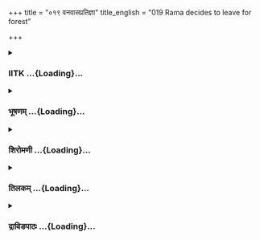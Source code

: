 +++
title = "०१९ वनवासप्रतिज्ञा"
title_english = "019 Rama decides to leave for forest"

+++
<div caption="श्रीराम-हरिसीताराममूर्ति-घनपाठिभ्यां वचनम्" class="audioEmbed" src="https://archive.org/download/Ramayana-recitation-Sriram-harisItArAmamUrti-Ghanapaati-v2/Kanda_2/Kanda_2_AYK-019-Vanavaasa_Prathigna.mp3"></div>

<div class="js_include collapsed" newlevelforh1="3" title="IITK" unfilled url="/purANam/rAmAyaNam/audIchya-pAThaH/iitk/2_ayodhyAkANDam/03-nirgamaH/019_vanavAsapratijnA.md">
<details><summary><h3>IITK ...{Loading}...</h3></summary>

Rama hears from Kaikeyi about the boons promised by Dasarathaconsents to
leave for the forest goes to meet Kausalya.



#### श्लोकः
##### मूलम्
तदप्रियममित्रघ्नो वचनं मरणोपमम्।  
श्रुत्वा न विव्यथे रामः कैकेयीं चेदमब्रवीत्॥2.19.1॥

##### शब्दार्थः
अमित्रघ्नः destroyer of enemies, रामः Rama, अप्रियम् unpleasant, मरणोपमम् like death, तत्  
वचनम् those words, श्रुत्वा having heard, न विव्यथे was not pained, कैकेयीम् to Kaikeyi, इदम् these words, अब्रवीत् said.

##### आङ्ग्लानुवादः
The destroyer of enemies (Rama) did not feel distressed to hear these words painful like death. To Kaikeyi he saidः



#### श्लोकः
##### मूलम्
एवमस्तु गमिष्यामि वनं वस्तुमहं त्वितः।  
जटाजिनधरो राज्ञः प्रतिज्ञामनुपालयन्॥2.19.2॥

##### शब्दार्थः
एवम् अस्तु be it so अहम् I, राज्ञः king's, प्रतिज्ञाम् promise, अनुपालयन् while obeying, जटाजिनधरः wearing matted locks and deer skin , इतः from here, वनम् to the forest, वस्तुम् to live, गमिष्यामि shall go.

##### आङ्ग्लानुवादः
Be it so I shall go from here to the forest and live there with matted hair and deerskin to keep the promise of the king.



#### श्लोकः
##### मूलम्
इदं तु ज्ञातुमिच्छामि किमर्थं मां महीपतिः।  
नाभिनन्दति दुर्धर्षो यथापूर्वमरिन्दमः॥2.19.3॥

##### शब्दार्थः
दुर्धर्षः unassailable, अरिन्दमः subduer of enemies, महीपतिः lord of the earth (king Dasaratha), यथापूर्वम् as usual, माम् me, किमर्थम् why, नाभिनन्दति does not greet, इदं तु this nevertheless, ज्ञातुम् to know, इच्छामि (I) wish.

##### आङ्ग्लानुवादः
Nevertheless I would like to know why king Dasaratha, an unassailable subduer of enemies does not greet me as usual.



#### श्लोकः
##### मूलम्
मन्युर्न च त्वया कार्यो देवि ब्रूमि तवाग्रतः।  
यास्यामि भव सुप्रीता वनं चीरजटाधरः॥2.19.4॥

##### शब्दार्थः
देवि O Devi त्वया by you, मन्युः indignation, न कार्यः should not be expressed, तव your, अग्रतः in front of, ब्रूमि am telling, चीरजटाधरः wearing tattered clothes (bark robes) and with matted locks, वनम् to the forest, यास्यामि shall go, सुप्रीता भव rejoice.

##### आङ्ग्लानुवादः
O Devi you should not grieve. I declare in your presence that I shall go to the forest wearing tattered clothes (bark) and matted locks. Rejoice (to hear this).



#### श्लोकः
##### मूलम्
हितेन गुरुणा पित्रा कृतज्ञेन नृपेण च।  
नियुज्यमानो विस्रब्धः किं न कुर्यामहं प्रियम्॥2.19.5॥

##### शब्दार्थः
हितेन seeking wellbeing, गुरुणा by guru, कृतज्ञेन grateful person, नृपेण च also the king, पित्रा by father, नियुज्यमानः having been ordered, अहम् I, विस्रब्ध without hesitation, प्रियम् what pleases (him), न कुर्यां किम् shall I not do?

##### आङ्ग्लानुवादः
Ordered by my father who is my wellwisher, my guru, one with a sense of gratidude and, above all a king, shall I not, without hesitation do what pleases him?



#### श्लोकः
##### मूलम्
अलीकं मानसं त्वेकं हृदयं दहतीव मे।  
स्वयं यन्नाह मां राजा भरतस्याभिषेचनम्॥2.19.6॥

##### शब्दार्थः
भरतस्य Bharata's, अभिषेचनम् consecration, राजा king, स्वयम् himself, माम् to me, यत् नाह which he did not tell, एकम् that one, मानसम् in my mind, अलीकम् one which hurts, मे my , हृदयम् heart, दहतीव as if burning.

##### आङ्ग्लानुवादः
One thing which hurts me is that the king himself did not tell me about Bharata's  
consecration. That alone is burning my heart.



#### श्लोकः
##### मूलम्
अहं हि सीतां राज्यं च प्राणानिष्टान्धनानि च।  
हृष्टो भ्रात्रे स्वयं दद्यां भरतायाप्रचोदितः॥2.19.7॥

##### शब्दार्थः
अहम् I, अप्रचोदितः unurged, हृष्टः pleased, भ्रात्रे to my  brother, भरताय for Bharata, सीताम् Sita, राज्यम् kingdom, प्राणान् life, इष्टान् most coveted, धनानि च wealth also, स्वयम् myself, दद्याम् shall give.

##### आङ्ग्लानुवादः
Unurged, I would have gladly given to Bharata the kingdom, wealth, my most  
coveted life, and even Sita.



#### श्लोकः
##### मूलम्
किं पुनर्मनुजेन्द्रेण स्वयं पित्रा प्रचोदितः।  
तव च प्रियकामार्थं प्रतिज्ञामनुपालयन्॥2.19.8॥

##### शब्दार्थः
पित्रा by father, मनुजेन्द्रेण by the king, स्वयम् on his own, प्रचोदितः having been ordered, तव your, प्रियकामार्थम् for the sake of (your) pleasure, प्रतिज्ञाम् promise, अनुपालयन् to keep up, किं पुनः needless to say.

##### आङ्ग्लानुवादः
In order to keep the promise I shall do everything to fulfil your desire. Needless to say that my father has ordered this.



#### श्लोकः
##### मूलम्
तदाश्वासय हीमं त्वं किन्विदं यन्महीपतिः।  
वसुधासक्तनयनो मन्दमश्रूणि मुञ्चति॥2.19.9॥

##### शब्दार्थः
तत् further, त्वम् you, इमम् him, आश्वासय console, महीपतिः king, वसुधासक्तनयनः with eyes fixed upon the ground, मन्दम् slowly, अश्रूणि tears, मुञ्चति इति यत् is shedding, इदं this, किं नु why indeed?

##### आङ्ग्लानुवादः
Please console him. Why is it that the king with his eyes fixed upon the ground is shedding tears drop by drop?



#### श्लोकः
##### मूलम्
गच्छन्तु चैवानयितुं दूताश्श्रीघ्रजवैर्हयैः।  
भरतं मातुलकुलादद्यैव नृपशासनात्॥2.19.10॥

##### शब्दार्थः
नृपशासनात् by the king's order, मातुलकुलात् from his maternal uncle's house, भरतम् Bharata, आनयितुम् to bring back, दूताः messengers, शीघ्रजवैः speedy, हयैः horses, अद्यैव (today itself) right now, गच्छन्तु let go.

##### आङ्ग्लानुवादः
With the king's orders let messengers go right away on swift horses to fetch Bharata from his maternal uncle's house.



#### श्लोकः
##### मूलम्
दण्डकारण्यमेषोऽहमितो गच्छामि सत्वरः।  
अविचार्य पितुर्वाक्यं समा वस्तुं चतुर्दश॥2.19.11॥

##### शब्दार्थः
एषः अहम् as for me, पितुः father's, वाक्यम् word, अविचार्य without deliberating, सत्वरः at once, चतुर्दश fourteen, समाः years, वस्तुम् to live, इतः from here, दण्डकारण्यम् to Dandaka  forest, गच्छामि will go.

##### आङ्ग्लानुवादः
As for me, without deliberating on the propriety of my father's orders, I shall go from here at once to Dandaka forest to live (there) for fourteen years.



#### श्लोकः
##### मूलम्
सा हृष्टा तस्य तद्वाक्यं श्रुत्वा रामस्य कैकयी।  
प्रस्थानं श्रद्धधाना हि त्वरयामास राघवम्॥2.19.12॥

##### शब्दार्थः
सा कैकयी that Kaikeyi, तस्य रामस्य such Rama's, तत् वाक्यम् those words, श्रुत्वा having heard, हृष्टा happy, प्रस्थानम् departure, श्रद्धधाना believing,  राघवम् to Rama, त्वरयामास hastened (him).

##### आङ्ग्लानुवादः
Kaikeyi, happy to hear the words of the son of the Raghus as she was convinced that his departure (to the forest) was certain, hastened him (to set out).



#### श्लोकः
##### मूलम्
एवं भवतु यास्यन्ति दूता श्शीघ्रजवैर्हयैः।  
भरतं मातुलकुलादुपावर्तयितुं नराः॥2.19.13॥

##### शब्दार्थः
एवं भवतु let it happen, मातुलकुलात् from maternal uncle's house, भरतम् to Bharata, उपावर्तयितुम् to bring him back, दूताः messengers, नराः men, शीघ्रजवैः swiftfooted, हयैः by horses, यास्यन्ति will go.

##### आङ्ग्लानुवादः
Let it be so. Messengers shall go at once on swift horses to bring Bharata from his maternal uncle's house.



#### श्लोकः
##### मूलम्
तव त्वहं क्षमं मन्ये नोत्सुकस्य विलम्बनम्।  
राम तस्मादित श्शीघ्रं वनं त्वं गन्तुमर्हसि॥2.19.14॥

##### शब्दार्थः
तु but, उत्सुकस्य eager (to go to the forest), तव your, विलंबनम् delay, क्षमम् appropriate,  अहम् I, न मन्ये do not think, राम Rama, तस्मात् therefore, त्वम् you, इतः from here, शीघ्रम् immediately, वनम् to the forest, गन्तुम् to go, अर्हसि behoves you.

##### आङ्ग्लानुवादः
Since you are eager (to go to the forest), I do not think it is proper to delay. O Rama therefore it behoves you to proceed immediately from here to the forest.



#### श्लोकः
##### मूलम्
व्रीडान्वितस् स्वयं यच्च नृपस्त्वां नाभिभाषते।  
नैतत्किञ्चिन्नरश्रेष्ठ मन्युरेषोऽपनीयताम्॥2.19.15॥

##### शब्दार्थः
नरश्रेष्ठ best among men, Rama, व्रीडान्वितः being ashamed, नृपः king, स्वयम् himself, त्वाम्  you, यत् since, नाभिभाषते does not speak, एतत् this one, न किञ्चित् is nothing, एषः this, मन्युः distress, अपनीयताम् you may dispel.

##### आङ्ग्लानुवादः
Out of shame the king is unable to speak to you. There is nothing other than this. O Rama, the best of men, dispel this distress (of mind).



#### श्लोकः
##### मूलम्
यावत्त्वं न वनं यातः पुरादस्मादभित्वरन्।  
पिता तावन्न ते राम स्नास्यते भोक्ष्यतेऽपि वा॥2.19.16॥

##### शब्दार्थः
राम Rama, त्वम् you, अभित्वरन् hastening up, अस्मात् this, पुरात् from this city, यावत् as long as, वनम् to the forest, न यातः do not go, तावत् till then, ते your, पिता father, स्नास्यते will neither bathe, न भोक्ष्यतेपि वा nor will eat.

##### आङ्ग्लानुवादः
O Rama, as long as you do not hasten to leave this city for the forest, your father will neither bathe nor eat.



#### श्लोकः
##### मूलम्
धिक्कष्टमिति निःश्वस्य राजा शोकपरिप्लुतः।  
मूर्छितो न्यपतत्तस्मिन्पर्यङ्के हेमभूषिते॥2.19.17॥

##### शब्दार्थः
राजा king, धिक् fie, कष्टम् what a calamity, इति thus, निःश्वस्य sighing, शोकपरिप्लुतः overwhelmed with sorrow, मूर्छितः having fainted, हेमभूषिते adorned with gold, तस्मिन् पर्यङ्के on that couch, न्यपतत् fell down.

##### आङ्ग्लानुवादः
'Fie, what a calamity' sighing thus, the king, overwhelmed with sorrow, fainted and fell back on the golden couch.



#### श्लोकः
##### मूलम्
रामोऽप्युत्थाप्य राजानं कैकेय्याभिप्रचोदितः।  
कशयेवाहतो वाजी वनं गन्तुं कृतत्वरः॥2.19.18॥

##### शब्दार्थः
कैकेय्या by Kaikeyi, अभिप्रचोदितः urged, रामोऽपि Rama also, राजानम् the king, उत्थाप्य having lifted, कशया by a whip आहतः flogged, वाजीव like a horse, वनम् to the forest, गन्तुम् to depart, कृतत्वरः hastened

##### आङ्ग्लानुवादः
Rama lifted up the king and, urged by Kaikeyi, hastened to depart for the forest like a horse flogged by a whip.



#### श्लोकः
##### मूलम्
तदप्रियमनार्याया वचनं दारुणोदयम्।  
श्रुत्वा गतव्यथो रामः कैकेयीं वाक्यमब्रवीत्॥2.19.19॥

##### शब्दार्थः
रामः Rama, अनार्यायाः of that ignoble (lady), दारुणोदयम् of dreadful consequence, अप्रियम्  
unpleasant, तत् वचनम् those words, श्रुत्वा having heard, गतव्यथः bereft of pain, कैकेयीम् to Kaikeyi, वाक्यम् words, अब्रवीत् said.

##### आङ्ग्लानुवादः
Rama listened to the dreadful, cruel words of the ignoble woman but, without feeling any sorrow, said to Kaikeyi, these wordsः



#### श्लोकः
##### मूलम्
नाहमर्थपरो देवि लोकमावस्तुमुत्सहे।  
विद्धिमामृषिभिस्तुल्यं केवलं धर्ममास्थितम्॥2.19.20॥

##### शब्दार्थः
देवि O Devi, अहम् I, अर्थपरः interested in wealth, न not, लोकम् this world, आवस्तुम् to live,  
उत्सहे am striving, केवलम् only, धर्मम् righteousness, आस्थितम् devoted to, माम् me, ऋषिभिः with ascetics, तुल्यम् similar, विद्धि know.

##### आङ्ग्लानुवादः
O Devi, I have no desire to live in this world for the sake of wealth. Know me as one with the sages who are devoted only to righteousness.



#### श्लोकः
##### मूलम्
यदत्र भवतः किञ्चिच्छक्यं कर्तुं प्रियं मया।  
प्राणानपि परित्यज्य सर्वथा कृतमेव तत्॥2.19.21॥

##### शब्दार्थः
मया by me, अत्र भवतः to the venerable (father), किञ्चित् even a little, यत् प्रियम् which pleases him, कर्तुम् to do, शक्यम् is possible, तत् that one, प्राणान् life, परित्यज्यापि even by giving up, सर्वथा in every way, कृतमेव it is done.

##### आङ्ग्लानुवादः
If I am able to do anything which pleases my venerable father, it shall be done in every possible manner, may be even at the cost of my life.



#### श्लोकः
##### मूलम्
न ह्यतो धर्मचरणं किञ्चिदस्ति महत्तरम्।  
यथा पितरिशुश्रूषा तस्य वा वचनक्रिया॥2.19.22॥

##### शब्दार्थः
पितरि in respect of one's father, शुश्रूषा service, तस्य his, वचनक्रिया वा or carrying out orders, यथा as, अतः than that, महत्तरं greater, धर्मचरणम् observing righteousness, किञ्चित् anything, नास्ति हि is not there.

##### आङ्ग्लानुवादः
There is no greater observance of righteousness than doing service to one's father or carrying out his orders.



#### श्लोकः
##### मूलम्
अनुक्तोऽप्यत्रभवता भवत्या वचनादहम्।  
वने वत्स्यामि विजने वर्षाणीह चतुर्दश॥2.19.23॥

##### शब्दार्थः
अहम् I, अत्र भवता by this venerable (father), अनुक्तोपि even without being told, भवत्याः your, वचनात् by your word, इह now, चतुर्दश वर्षाणि fourteen years, विजने solitary, वने in the forest, वत्स्यामि will live.

##### आङ्ग्लानुवादः
Though this has not been said by my respectable father himself, I shall live in the forlorn forest for fourteen years in accordance with your word.



#### श्लोकः
##### मूलम्
न नूनं मयि कैकयि किञ्चिदाशंससे गुणम्।  
यद्राजानमवोचस्त्वं ममेश्वरतरा सती॥2.19.24॥

##### शब्दार्थः
कैकेयि O Kaikeyi, त्वम् you, मम in my affair, ईश्वरतरा सती even though capable of exercising greater authority, राजानम् to the king, यत् अवोचः for which you pleaded, मयि in me, किञ्चित् even a little, गुणम् virtue, न आशंससे do not expect, नूनम् this is certain.

##### आङ्ग्लानुवादः
Since in my case you have exercised more authority (than my father) and pleaded with the king, it follows, you, for sure, do not see any virtue in me, O Kaikeyi (Or else, you should not have asked for Bharata's kingship).



#### श्लोकः
##### मूलम्
यावन्मातरमाप्नच्छे सीतां चानुनयाम्यहम्।  
ततोऽद्यैव गमिष्यामि दण्डकानां महद्वनम्॥2.19.25॥

##### शब्दार्थः
मातरम् my mother, यावत् आप्नच्छे until I take leave, सीतां च Sita also, अहम् I, अनुनयामि  console, ततः after that, अद्यैव today itself, महत् great (wild), दण्डकानां वनम् Dandaka forest, गमिष्यामि I shall go.

##### आङ्ग्लानुवादः
After taking leave of my mother and consoling Sita, today itself I shall go to that wild  Dandaka forest.



#### श्लोकः
##### मूलम्
भरतः पालयेद्राज्यं शुश्रूषेच्च पितुर्यथा।  
तथा भवत्या कर्तव्यं स हि धर्मस् सनातनः॥2.19.26॥

##### शब्दार्थः
भरतः Bharata,  यथा so that, राज्यम् the kingdom, पालयेत् rules, पितुः for father, शुश्रूषेच्च serves, तथा thus, भवत्या by you, कर्तव्यम् it should be done, सः that, सनातनः eternal, धर्मः हि duty indeed.

##### आङ्ग्लानुवादः
It is your bounden duty to see that Bharata rules the kingdom and serves father.



#### श्लोकः
##### मूलम्
स रामस्य वचश्श्रृत्वा भृशं दुःखहतः पिता।  
शोकादशक्नुवन्वकतुं प्ररुरोद महास्वनम्॥2.19.27॥

##### शब्दार्थः
रामस्य Rama's, वचः words, श्रुत्वा having heard, पिता father, सः that (Dasaratha), भृशम् greatly, दुःखहतः hit with grief, शोकात् out of sorrow, वक्तुम् to speak, अशक्नुवन् was not able, महास्वनम् with a loud voice, प्ररुरोद cried.

##### आङ्ग्लानुवादः
Father (Dasaratha), too tormented with grief to speak cried out loudly on hearing the words of Rama.



#### श्लोकः
##### मूलम्
वन्दित्वा चरणौ रामो विसंज्ञस्य पितुस्तथा।  
कैकेय्याश्चाप्यनार्यायाः निष्पपात महाद्युतिः॥2.19.28॥

##### शब्दार्थः
महाद्युतिः effulgent, रामः Rama, विसंज्ञस्य who had fallen into a swoon, पितुः father's, चरणौ feet, तथा and, अनार्यायाः of the ignoble, कैकेय्याश्चापि those of Kaikeyi, वन्दित्वा bowing down with respect, निष्पपात set out.

##### आङ्ग्लानुवादः
Effulgent Rama  bowed at the feet of his father who had fallen into a swoon. He bowed at the feet of the ignoble Kaikeyi and set out.



#### श्लोकः
##### मूलम्
स रामः पितरं कृत्वा कैकेयीं च प्रदक्षिणम्।  
निष्क्रम्यान्तःपुरात्तस्मात्स्वं ददर्श सुहृज्जनम्॥2.19.29॥

##### शब्दार्थः
सः रामः that Rama, पितरम् father, कैकेयीं च also, Kaikeyi, प्रदक्षिणं कृत्वा having made circumambulation, तस्मात् from that, अन्तःपुरात् from that harem, निष्क्रम्य after stepping out, स्वम् own, सुहृज्जनम् friends, ददर्श saw.

##### आङ्ग्लानुवादः
Hardly had Rama withdrawn from the harem after circumambulating his father and Kaikeyi when he saw his friends .



#### श्लोकः
##### मूलम्
तं बाष्पपरिपूर्णाक्षः पृष्ठतोऽनुजगाम ह।  
लक्ष्मणः परमक्कृध्दःस् सुमित्रानन्दवर्धनः॥2.19.30॥

##### शब्दार्थः
सुमित्रानन्दवर्धनः enhancer of the delight of Sumitra, लक्ष्मणः Lakshmana, परमक्कृद्धः furious, बाष्पपरिपूर्णाक्षः with eyes full of tears, तम् him, पृष्ठतः behind, अनुजगाम ह followed.

##### आङ्ग्लानुवादः
Lakshmana, the enhancer of Sumitra's delight, with his eyes brimming with tears, followed him in a rage.



#### श्लोकः
##### मूलम्
अभिषेचनिकं भाण्डं कृत्वा रामः प्रदक्षिणम्।  
शनैर्जगाम सापेक्षो दृष्टिं तत्राविचालयन्॥2.19.31॥

##### शब्दार्थः
रामः Rama, अभिषेचनिकम् pertaining to consecration, भाण्डम् vessels, प्रदक्षिणम् कृत्वा having  circumambulated, सापेक्षः with attention, तत्र there, दृष्टिम् glance, अविचालयन् without moving, शनैः slowly, जगाम moved away.

##### आङ्ग्लानुवादः
Rama circumambulated the vessels meant for the consecration ceremony and steadily glancing at them with attention slowly moved away.



#### श्लोकः
##### मूलम्
न चास्य महतीं लक्ष्मीं राज्यनाशोऽपकर्षति।  
लोककान्तस्य कान्तत्वाच्छीतरश्मेरिव क्षपा॥2.19.32॥

##### शब्दार्थः
कान्तत्वात् because of his loveliness, लोककान्तस्य of the beloved of the people, अस्य his, महतीम् great, लक्ष्मीम् splendour, शीतरश्मेः of coolrayed (of Moon), क्षपा इव like night, राज्यनाशः loss of kingdom, न अपकर्षति did not diminish.

##### आङ्ग्लानुवादः
Rama was the beloved of the people. Loss of kingdom did not diminish his splendour just like night cannot diminish the splendour of the coolrayed Moon.



#### श्लोकः
##### मूलम्
न वनं गन्तुकामस्य त्यजतश्च वसुन्धराम्।  
सर्वलोकातिगस्येव लक्ष्यते चित्तविक्रिया॥2.19.33॥

##### शब्दार्थः
वनम् to the forest, गन्तुकामस्य having determined to go, वसुन्धराम् the earth, त्यजतश्च renouncing, सर्वलोकातिगस्येव who is beyond all worldly affairs, चित्तविक्रिया change of mind, नलक्ष्यते could not to be seen.

##### आङ्ग्लानुवादः
Rama was determined to renounce the kingdom and go to the forest. So none could see any change in his mind. (For) he was one beyond all worldly affairs.



#### श्लोकः
##### मूलम्
प्रतिषिध्य शुभं छत्रं व्यजने च स्वलङ्कृते।  
विसर्जयित्वा स्वजनं रथं पौरांस्तथा जनान्॥2.19.34॥  
धारयन् मनसा दुःखमिन्द्रियाणि निगृह्य च।  
प्रविवेशात्मवान्वेश्म मातुरप्रियशंसिवान्।2.19.35॥

##### शब्दार्थः
आत्मवान् selfpossessed, शुभम् auspicious, छत्रम् umbrella, स्वलङ्कृते welldecorated, व्यजने च also two fans, प्रतिषिध्य preventing, स्वजनम् (his) own kinsmen, रथम् chariot, तथा and, पौरान् citydwellers, जनान् people, विसर्जयित्वा sending forth, मनसा with mind, दुःखम् sorrow, धारयन् holding, इन्द्रियाणि senses, निगृह्य च having controlled, अप्रियशंसिवान् with a view to communicate the unpleasant news, मातुः mother's, वेश्म residence, प्रविवेश entered.

##### आङ्ग्लानुवादः
Selfpossessed Rama held back his sorrow within his mind, abandoned the  
auspicious umbrella, welldecorated fans and chariot, sent away kinsmen, citydwellers and others and entered his mother's residence to break the unpleasant news.



#### श्लोकः
##### मूलम्
सर्वोह्यभिजनश्श्रीमान् श्रीमतस्सत्यवादिनः।  
नालक्षयत रामस्य किञ्चिदाकारमानने॥2.19.36॥

##### शब्दार्थः
श्रीमान् glorious, सर्वः all, अभिजनः people around him, श्रीमतः of the dignified, सत्यवादिनः of the truthful, रामस्य Rama's, आनने in the countenance, किंचित् even a little, आकारम् change, नालक्षयत did not see.

##### आङ्ग्लानुवादः
All the glorious people around him did not observe any change in the countenance of that dignified and truthful Rama.



#### श्लोकः
##### मूलम्
उचितं च महाबाहुर्नजहौहर्षमात्मनः।  
शारदस् समुदीर्णांशुश्चन्द्रस्तेज इवात्मजम्॥2.19.37॥

##### शब्दार्थः
महाबाहुः mightyarmed, समुदीर्णांशुः with profuse radiance, शारदः autumnal, चन्द्रः the Moon, आत्मजम् his own, तेज इव like brightness, आत्मनः his own, उचितम् fitting, हर्षम् cheer, न जहौ did not leave.

##### आङ्ग्लानुवादः
The mightyarmed (Rama) did not leave his habitual cheerfulness like the autumnal Moon his own brightness.



#### श्लोकः
##### मूलम्
वाचा मधुरया रामस्सर्वं सम्मानयञ्जनम्।  
मातुस्समीपं धीरात्मा प्रविवेश महायशाः॥2.19.38॥

##### शब्दार्थः
धीरात्मा firmminded, महायशाः illustrious, रामः Rama, मधुरया वाचा in sweet words, जनम् people, सम्मानयन् honouring, मातुः mother's, समीपम् presence, प्रविवेश entered.

##### आङ्ग्लानुवादः
Firmminded and illustrious Rama treated all people with sweet words and approached his mother.



#### श्लोकः
##### मूलम्
तं गुणैस्समतां प्राप्तो भ्राता विपुलविक्रमः।  
सौमित्रिरनुवव्राज धारयन्दुःखमात्मजम्॥2.19.39॥

##### शब्दार्थः
गुणैः in virtues, समतां equality, प्राप्तः obtained, विपुलविक्रमः with great power, भ्राता brother, सौमित्रिः Lakshmana, आत्मजम् born in his mind, दुःखम् sorrow, धारयन् controlling, तम् him, अनुवव्राज followed.

##### आङ्ग्लानुवादः
Mighty Lakshmana as virtuous as his brother held the sorrow in his mind and followed him.



#### श्लोकः
##### मूलम्
प्रविश्य वेश्मातिभृशं मुदाऽन्वितं  
समीक्ष्य तां चार्थविपत्तिमागताम्।  
न चैव रामोऽत्रजगामविक्रियां  
सुहृज्जनस्यात्मविपत्तिशङ्कया॥2.19.40॥

##### शब्दार्थः
रामः Rama, अतिभृशम् very great, मुदा rejoicing, अन्वितम् filled with, प्रविश्य having entered, वेश्म palace, आगताम् arrived, ताम he, अर्थविपत्तिम् obstruction to the objective, समीक्ष्य having seen, अत्र there, सुहृज्जनस्य for his friends, आत्मविपत्तिशङ्कया with the fear that they will be distressed, विक्रियाम् change, न चैव जगाम did not obtain.

##### आङ्ग्लानुवादः
Rama entered  the palace which was full of great rejoicing. He did not disclose the obstruction that had come on the way of achieving his objective for fear of causing distress to his friends.  

#### समाप्तिः
 श्रीमद्रामायणे वाल्मीकीय आदिकाव्ये अयोध्याकाण्डे एकोनविंशस्सर्गः॥  
Thus ends the nineteenth sarga of Ayodhyakanda of the holy Ramayana, the first epic composed by sage Valmiki.

</details>
</div>
<div class="js_include collapsed" newlevelforh1="3" title="भूषणम्" unfilled url="/purANam/rAmAyaNam/audIchya-pAThaH/TIkA/bhUShaNa_iitk/2_ayodhyAkANDam/03-nirgamaH/019_vanavAsapratijnA.md">
<details><summary><h3>भूषणम् ...{Loading}...</h3></summary>



तदप्रियममित्रघ्नो वचनं मरणोपमम् ।  

श्रुत्वा न विव्यथे रामः कैकेयीं चेदमब्रवीत्  ॥  २।१९।१  ॥   

तदिति । मरणोपममिति लोकदृष्ट्या  ॥  २।१९।१  ॥   

  

एवमस्तु गमिष्यामि वनं वस्तुमहं त्वितः ।  

जटाजिनधरो राज्ञः प्रतिज्ञामनुपालयन्  ॥  २।१९।२  ॥   

एवमिति । इतः अस्मान्नगरात्  ॥  २।१९।२  ॥   

  

इदं तु ज्ञातुमिच्छामि किमर्थं मां महीपतिः ।  

नाभिनन्दति दुर्द्धर्षो यथापुरमरिन्दमः  ॥  २।१९।३  ॥   

इदं त्विति । यद्यप्येतेन कारुण्येन समाप्लुत इत्यनभिनन्दने हेतुरुक्तः ।
तथापि मत्स्वभावं जानन् किमर्थं नाभिनन्दतीत्याहेति बोध्यम् । यथापुरं
यथापूर्वम्  ॥  २।१९।३  ॥   

  

मन्युर्न च त्वया कार्यो देवि ब्रूमि तवाग्रतः ।  

यास्यामि भव सुप्रीता वनं चीरजटाधरः  ॥  २।१९।४  ॥   

मन्युरिति । मन्युः दैन्यम् । "मन्युर्दैन्ये क्रतौ क्रुधि" इत्यमरः ।
ब्रूमि ब्रवीमि  ॥  २।१९।४  ॥   

  

हितेन गुरुणा पित्रा कृतज्ञेन नृपेण च ।  

नियुज्यमानो विस्रब्धः किं न कुर्यामहं प्रियम्  ॥  २।१९।५  ॥   

हितेनेति । हितेन हितपरेण । गुरुणेत्यनेन रामस्य
तस्मान्मन्त्रविशेषस्वीकारो ऽस्तीति गम्यते । कृतज्ञेन
स्वकृतवरप्रदानाभिज्ञेन  ॥  २।१९।५  ॥   

  

अलीकं मानसं त्वेकं हृदयं दहतीव मे ।  

स्वयं यन्नाह मां राजा भरतस्याभिषेचनम्  ॥  २।१९।६  ॥   

अलीकमिति । अलीकम् अप्रियम् । मानसं मनसि वर्त्तमानम्  ॥  २।१९।६  ॥   

  

अहं हि सीतां राज्यं च प्राणानिष्टान् धनानि च ।  

हृष्टो भ्रात्रे स्वयं दद्यां भरतायाप्रचोदितः  ॥  २।१९।७  ॥   

तवाप्रीतिर्भविष्यतीति नोक्तवानित्याशङ्क्याह--अहं हीति । सीतां
धनुर्भङ्गकाल इति भावः  ॥  २।१९।७  ॥   

  

किं पुनर्मनुजेन्द्रेण स्वयं पित्रा प्रचोदितः ।  

तव च प्रियकामार्थं प्रतिज्ञामनुपालयन्  ॥  २।१९।८  ॥   

किं पुनरिति । पित्रा प्रयोदितस्तव प्रियकामार्थं प्रतिज्ञामनुपालयंश्च
दद्यामिति किं पुनः  ॥  २।१९।८  ॥   

  

तदाश्वासय हीमं त्वं किं न्विदं यन्महीपतिः ।  

वसुधासक्तनयनो मन्दमश्रूणि मुञ्चति  ॥  २।१९।९  ॥   

गच्छन्तु चैवानयितुं दूताः शीघ्रजवैर्हयैः ।  

भरतं मातुलकुलादद्यैव नृपशासनात्  ॥  २।१९।१०  ॥   

तदिति । इमं राजानं त्वमाश्वासय अश्रूणि मुञ्चतीति यत् इदं किंनु,
निर्हेतुकमित्यर्थः  ॥  २।१९।९१०  ॥   

  

दण्डकारण्यमेषो ऽहमितो गच्छामि सत्वरः ।  

अविचार्य पितुर्वाक्यं समा वस्तुं चतुर्दश  ॥  २।१९।११  ॥   

सा हृष्टा तस्य तद्वाक्यं श्रुत्वा रामस्य कैकयी ।  

प्रस्थानं श्रद्दधाना हि त्वरयामास राघवम्  ॥  २।१९।१२  ॥   

एवं भवतु यास्यन्ति दूताः शीघ्रजवैर्हयैः ।  

भरतं मातुलकुलादुपावर्त्तयितुं नराः  ॥  २।१९।१३  ॥   

दण्डकेति । पितुर्वाक्यमविचार्य वनं गच्छेति पित्रा नोक्तमिति
विचारमकृत्वेत्यर्थः । समाःसंवत्सरान्  ॥  २।१९।१११३  ॥   

  

तव त्वहं क्षमं मन्ये नोत्सुकस्य विलम्बनम् ।  

राम तस्मादितः शीघ्रं वनं त्वं गन्तुमर्हसि  ॥  २।१९।१४  ॥   

अयं यावद्भरतागमनं विलम्बिष्यते चेन्महाननयः स्यात्, भरतस्य
ज्येष्ठभ्रातृभक्तत्वादिति मत्वाह--तव त्विति । उत्सुकस्य
भरताभिषेकदर्शनोत्सुकस्य गमनोत्सुकस्य वा  ॥  २।१९।१४  ॥   

  

व्रीडान्वितः स्वयं यच्च नृपस्त्वां नाभिभाषते ।  

नैतत्किञ्चिन्नरश्रेष्ठ मन्युरेषोपनीयताम्  ॥  २।१९।१५  ॥   

यावत्त्वं न वनं यातः पुरादस्मादभित्वरन् ।  

पिता तावन्न ते राम स्नास्यते भोक्ष्यते ऽपि वा  ॥  २।१९।१६  ॥   

व्रीडान्वित इति । नृपो व्रीडान्वितः सन् स्वयं नाभिभाषत इति यत् एतत् न
किञ्चिद्विचारानर्हं व्रीडां विना कारणान्तराभावात् । मन्युः स्वयं
नाभिभाषत इत्याग्रहः दैन्यं वा  ॥  २।१९।१५१६  ॥   

  

धिक्कष्टमिति निश्वस्य राजा शोकपरिप्लुतः ।  

मूर्च्छितो न्यपतत्तस्मिन् पर्यङ्के हेमभूषिते  ॥  २।१९।१७  ॥   

धिगिति । उक्तासत्यवचनं श्रुत्वेति भावः  ॥  २।१९।१७  ॥   

  

रामोप्युत्थाप्य राजानं कैकेय्याभिप्रचोदितः ।  

कशये वाहतो वाजी वनं गन्तुं कृतत्वरः  ॥  २।१९।१८  ॥   

तदप्रियमनार्याया वचनं दारुणोदयम् ।  

श्रुत्वा गतव्यथो रामः कैकेयीं वाक्यमब्रवीत्  ॥  २।१९।१९  ॥   

राम इति । कृतत्वरः अभूदिति शेषः  ॥  २।१९।१८१९  ॥   

  

नाहमर्थपरो देवि लोकमावस्तुमुत्सुहे ।  

विद्धि मामृषिभिस्तुल्यं केवलं धर्ममास्थितम्  ॥  २।१९।२०  ॥   

नेति । लोकमावस्तुं लोके वस्तुम् । "उपान्वध्याङ्वसः" इतिकर्मत्वम् ।
धर्मम् आस्थितम् आश्रितम् । अनेन राज्याय भरतागमनं प्रतीक्षते राम इति
कैकेयीशङ्का वारिता  ॥  २।१९।२०  ॥   

  

यदत्रभवतः किञ्चिच्छक्यं कर्तुं प्रियं मया ।  

प्राणानपि परित्यज्य सर्वथा कृतमेव तत्  ॥  २।१९।२१  ॥   

यदिति । अत्रभवतः पूज्यस्य पितुः कृतमेवेति विद्धीति शेषः  ॥  २।१९।२१  ॥   

  

न ह्यतो धर्मचरणं किञ्चिदस्ति महत्तरम् ।  

यथा पितरि शुश्रूषा तस्य वा वचनक्रिया  ॥  २।१९।२२  ॥   

अनुक्तोप्यत्रभवता भवत्या वचनादहम् ।  

वने वत्स्यामि विजने वर्षाणीह चतुर्दश  ॥  २।१९।२३  ॥   

न हीति । शुश्रूषा पादसंवाहनादिः । वचनक्रिया वचनकरणम्  ॥  २।१९।२२२३  ॥   

  

न नूनं मयि कैकेयि किञ्चिदाशंससे गुणम् ।  

यद्राजानमवोचस्त्वं ममेश्वरतरा सती  ॥  २।१९।२४  ॥   

नेति । गुणम् आर्जवौदार्यादिगुणम् । नाशंससे न जानीष इत्यर्थः । ईश्वरतरा
अत्यन्तनियन्त्री  ॥  २।१९।२४  ॥   

  

यावन्मातरमापृच्छे सीतां चानुनयाम्यहम् ।  

ततो ऽद्यैव गमिष्यामि दण्डकानां महद्वनम्  ॥  २।१९।२५  ॥   

अद्यैव गन्तव्यमित्युक्तम्, तत्र यत्किञ्चिद्विलम्बं याचते--यावदिति ।
मातरं यावदापृच्छे सीतां चानुनयामि तावदनुज्ञां कुर्विति शेषः । ततः
तदनन्तरम् । अद्यैव दिने । दण्डकानां महद्वनं दण्डो नामेक्ष्वाकुसुतस्तस्य
राष्ट्रं शुक्रशापात्पांसुवर्षेण विनाशितं सदरण्यमभूत् तद्राष्ट्रं
तन्नाम्ना दण्डकमित्युच्यते । "संज्ञायां कन्" इतिकन्प्रत्ययः ।
प्रदेशभेदात् बहुवचनम्  ॥  २।१९।२५  ॥   

  

भरतः पालयेद्राज्यं शुश्रूषेच्च पितुर्यथा ।  

तथा भवत्या कर्त्तव्यं स हि धर्मस्सनातनः  ॥  २।१९।२६  ॥   

भरत इति । धर्मः सनातन इत्यत्र धर्मापेक्षया पुँल्लिङ्गत्वम्  ॥  २।१९।२६
 ॥   

  

स रामस्य वचः श्रुत्वा भृशं दुःखहतः पिता ।  

शोकादशक्नुवन् बाष्पं प्ररुरोद महास्वनम्  ॥  २।१९।२७  ॥   

स इति । बाष्पमशक्नुवन्, निरोद्धुमिति शेषः  ॥  २।१९।२७  ॥   

  

वन्दित्वा चरणौ रामो विसंज्ञस्य पितुस्तथा ।  

कैकेय्याश्चाप्यनार्याया निष्पपात महाद्य़ुतिः  ॥  २।१९।२८  ॥   

स रामः पितरं कृत्वा कैकेयीं च प्रदक्षिणम् ।  

निष्क्रम्यान्तः पुरात्तस्मात् स्वं ददर्श सुहृज्जनम्  ॥  २।२९।२९  ॥   

तं बाष्पपरिपूर्णाक्षः पृष्ठतो ऽनुजगाम ह ।  

लक्ष्मणः परमक्रुद्धः सुमित्रानन्दवर्द्धनः  ॥  २।१९।३०  ॥   

वन्दित्वेति । निष्पपात निर्जगाम  ॥  २।१९।२८३०  ॥   

  

आभिषेचनिकं भाण्डं कृत्वा रामः प्रदक्षिणम् ।  

शनैर्जगाम सापेक्षो हृष्टिं तत्राविचालयन्  ॥  २।१९।३१  ॥   

आभिषेचनिकमिति । आभिषेचनिकम् अभिषेकप्रयोजनकम् । भाण्डम् उपकरणजातम् ।
प्रदक्षिणकरणं "प्रशस्तमाङ्गल्यदेवतायतन च तुष्पथादीन्
प्रदक्षिणमावर्त्तयेत्" इत्यादिधर्मशास्त्रोल्लङ्घनभयात् न तु तदासक्त्या ।
दृष्टिं तत्राविचालयन् स्वयं तत्र निरपेक्ष इत्यर्थः । सापेक्षः
भरतस्यानेनाभिषेकोस्त्विति प्रार्थनासहितः शनैर्जगाम, तत्र
देवतासान्निध्यसम्भवादिति भावः  ॥  २।१९।३१  ॥   

  

न चास्य महतीं लक्ष्मीं राज्यनाशो ऽपकर्षति ।  

लोककान्तस्य कान्तत्वाच्छीतरश्मेरिव क्षपा  ॥  २।१९।३२  ॥   

न चेति । लक्ष्मीं मुखविकासम् । राज्यनाशः राज्यभ्रंशः  ॥  २।१९।३२  ॥   

  

न वनं गन्तुकामस्य त्यजतश्च वसुन्धराम् ।  

सर्वलोकातिगस्येव लक्ष्यते चित्तविक्रिया  ॥  २।१९।३३  ॥   

रामस्य मुखवैवर्ण्यादिशरीरविकाराभावमभिधाय मानसविकाराभावमप्याह--न वनमिति ।
सर्वलोकातिगस्य तुल्यमानावमानस्य, परमयोगीश्वरस्येत्यर्थः  ॥  २।१९।३३  ॥   

  

प्रतिषिध्य शुभं छत्रं व्यजने च स्वलंकृते ।  

विसर्जयित्वा स्वजनं रथं पौरांस्तथा जनान्  ॥  २।१९।३४  ॥   

प्रतिषिध्येत्यादि । व्यजने वालव्यजने  ॥  २।१९।३४  ॥   

  

धारयन् मनसा दुःखमिन्द्रियाणि निगृह्य च ।  

प्रविवेशात्मवान् वेश्म मातुरप्रियशंसिवान्  ॥  २।१९।३५  ॥   

धारयन्निति । रामस्य परदुःखासहिष्णुत्वाद्दुःखशब्देन सुहृज्जनदुःखदर्शनजं
दुःखमुच्यते । अप्रियशंसिवान् अप्रियमभिधातुकामः । क्वसुः समासाभ्यासलोप
आर्षः  ॥  २।१९।३५  ॥   

  

सर्वो ह्यभिजनः श्रीमान् श्रीमतः सत्यवादिनः ।  

नालक्षयत रामस्य किञ्चिदाकारमानने  ॥  २।१९।३६  ॥   

सर्व इति । आकारं विकृताकारम् । श्रीमान् रामाभिषेकार्थं कृतालङ्कारः  ॥ 
२।१९।३६  ॥   

  

उचितं च महाबाहुर्न जहौ हर्षमात्मनः ।  

शारदः समुदीर्णांशुश्चन्द्रस्तेज इवात्मजम्  ॥  २।१९।३७  ॥   

उचितमिति । उचितं योग्यम्, सहजमित्यर्थः  ॥  २।१९।३७  ॥   

  

वाचा मधुरनया रामः सर्वं सम्मानयन् जनम् ।  

मातुः समीपं धीरात्मा प्रविवेश महायशाः  ॥  २।१९।३८  ॥   

एतादृशदुर्दशायामपि रमयितृत्वरूपं रामशब्दार्थं प्रकटयति--वाचेति  ॥ 
२।१९।३८  ॥   

  

तं गुणैः समतां प्राप्तो भ्राता विपुलविक्रमः ।  

सौमित्रिरनुवव्राज धारयन् दुःखमात्मजम्  ॥  २।१९।३९  ॥   

तमिति । गुणैः सुखदुःखादिभिः । समतां प्राप्तः, समानसुखदुःख इत्यर्थः  ॥ 
२।१९।३९  ॥   

  

प्रविश्य वेश्मातिभृशं मुदान्वितं समीक्ष्य तां चार्थविपत्तिमागताम् ।  

न चैव रामो ऽत्र जगाम विक्रियां सुहृज्जनस्यात्मविपत्तिशङ्कया  ॥  २।१९।४०
 ॥   

प्रविश्येति । अर्थविपत्तिं अर्थनाशम् । सुहृज्जनस्य आत्मविपत्तिशङ्कया
प्राणनाशशङ्कया, विक्रियां न जगाम । स्वविक्रियास्फुरणे सुहृज्जनो
नश्येदिति शङ्कया स्वविक्रियां राज्यनाशजां नादर्शयदित्यर्थः  ॥  २।१९।४०
 ॥   

  

इत्यार्षे श्रीरामायणे वाल्मीकाये आदि० श्रीमदयोध्याकाण्डे एकोनविंशःसर्गः
 ॥  १९  ॥   

इति श्रीगोविन्दाराजविरचिते श्रीरामायणभूषणे पीताम्बराव्याख्याने
अयोध्याकाण्डव्याख्याने एकोनविंशः सर्गः  ॥  १९  ॥   



</details>
</div>
<div class="js_include collapsed" newlevelforh1="3" title="शिरोमणी" unfilled url="/purANam/rAmAyaNam/audIchya-pAThaH/TIkA/shiromaNI_iitk/2_ayodhyAkANDam/03-nirgamaH/019_vanavAsapratijnA.md">
<details><summary><h3>शिरोमणी ...{Loading}...</h3></summary>



तदिति । अप्रियं पितुरिति शेषः । अत एव मरणोपमं वचनं श्रुत्वा अभित्रघ्नः
देवशत्रुसूदनः रामः कैकेयामिदमब्रवीत्  ॥  २।१९।१  ॥   

  

तद्वचनमेवाह-- एवमिति । वस्तुं वासं कर्तुमितः भवत्याः अभिप्रेतत्वात्  ॥ 
२।१९।२  ॥   

  

इदमिति । अभिनन्दति अभिनन्दयति वचनाद्यैरिति शेषः । अन्तर्भावितणिजर्थः  ॥ 
२।१९।३  ॥   

  

मन्युरिति । अग्रतः अग्रे यतो ब्रूमि ब्रवीमि ततः मन्युः
मदुक्तमनङ्गीकृत्यैवान्यत्पृच्छतीत्येवंबुद्ध्या कोपो न कार्यः । तत्र
हेतुः वनं यास्यामि आगमशास्त्रस्य
संज्ञापूर्वकविधेश्चानित्यत्वादीड्गुणयोरभावः  ॥  २।१९।४  ॥   

  

हितेनेति । हितेन प्रियोपदेशकर्त्रा गुरुणा कृतज्ञेन पित्रा च नियुज्यमानः
विस्रब्धः त्वद्वचने कृतविश्वासो ऽहं त्वत्प्रीतिविषयीभूतं किमहं न कुर्यां
सर्वं करिष्यामीत्यर्थः  ॥  २।१९।५  ॥   

  

नन्वेवं चेत्तत्प्रियं कुर्वित्यत आह-- अलीकमिति । अलीकं दुःखम्  ॥  २।१९।६
 ॥   

  

ननु कार्यस्य दुष्करत्वेन करणसंशयात्साक्षान्नोक्तमित्यत आह-- अहमिति ।
प्रचोदितः प्रेरितः त्वयेति शेषः । उत्तरोक्तिस्वारस्यात् । तर्हि
प्रियकामार्थं प्रीतिकामनया पित्रा प्रचोदितः प्रेरितो ऽहं प्रतिज्ञां
ब्रह्मादिप्रार्थनया स्वकृतनियोगमनुपालयन्सन् भरताय राज्यं किं न दद्याम् ।
श्लोकद्वयमेकान्वयि । राज्यमात्रं कर्मावर्तते  ॥  २।१९।७,८  ॥   

  

तथेति । यद्यो महीपतिः वसुधासक्तनयनः अधोदृष्टिरित्यर्थः । अश्रूणि
विमुञ्चति त्यजति तं ह्रीमन्तम् अनाज्ञाप्याज्ञापकत्वेन लज्जावन्तं
महीपतिमिदं भवदाज्ञप्तं किंतु नाशक्यमित्यर्थः । इति आश्वासय । तथाशब्दः
इत्यर्थे  ॥  २।१९।९  ॥   

  

स्वगमनाभावशङ्कां निवर्तयन्नाह-- गच्छन्त्विति । नृपशासनाद्राजाज्ञां
संप्राप्य शीघ्रजवैः अतिवेगविशिष्टैः हयैः भरतमानयितुमानेतुं दूता गच्छन्तु
। "ल्यब्लोपे कर्मण्यधिकरणे च" इत्यनुशासनविहितात्र पञ्चमी  ॥  २।१९।१०  ॥   

  

दण्डकेति । एषः त्वद्दृष्टिपथं प्राप्तो ऽहं पितुर्वाक्यमविचार्य
किमर्थमिदमुच्यत इति विचारमकृत्वैव चतुर्दश समाः वर्षाणि वस्तुं वासं
कर्तुं सत्वरः सन् दण्डकारण्यं गच्छामि  ॥  २।१९।११  ॥   

  

सेति । तस्य रामस्य तद्वनप्रस्थानबोधकं वाक्यं श्रुत्वा हृष्टा
स्वेप्सितरघुनाथप्रतिज्ञातार्थसिद्धिहेतुकहर्षं प्राप्ता सा कैकेयी
प्रस्थानं श्रद्दधाना प्रस्थानविषयकश्रद्धावती सती राघवं त्वरयामास शीघ्रं
कथयामासेत्यर्थः । कथनरूपधात्वर्थे णिच्  ॥  २।१९।१२  ॥   

  

तत्कथनमेवाह-- एवमिति । आवर्तयितुमानेतुं नराः नीतिज्ञाः दूताः यास्यन्ति
 ॥  २।१९।१३  ॥   

  

भरतागमने एतस्य यात्रा न स्यादिति मन्यमाना आह-- तवेति । हे राम उत्सुकस्य
गमनोत्सवविशिष्टस्य तव विलम्बनं क्षममुचितं न मन्ये तस्माद्धेतोः इतः
शीघ्रं गन्तुमर्हसि  ॥  २।१९।१४  ॥   

  

ननु राजा कुतो नाज्ञापयतीत्यत आह-- व्रीडेति । यद्यतः नृपो व्रीडान्वितः
अतिप्रियपुत्रं प्रवासार्थं कथमाज्ञापयिष्यामीति लज्जायुक्तः अतस्त्वां
नाभिभाषते हे नरश्रेष्ठ एतदनभिभाषणं किंचिन्न भवेद्गमनप्रतिबन्धकं
नेत्यर्थः । अतः एष उपस्थितः मन्युः राक्षसविषयकः ऋषीणां कोपः अपनीयतां
निवर्त्यताम् द्रुतं वनगमनेन राक्षसा हन्यन्तामिति तात्पर्यम्  ॥  २।१९।१५
 ॥   

  

शीघ्रं वनगमने हेत्वन्तरमाह-- यावदिति । न स्नास्यते न भोक्ष्यते
वनगमनसंशयादिति भावः । नकार उभयान्वयी  ॥  २।१९।१६  ॥   

  

स्नानाद्यभावे हेतुमाह-- धिगिति । शोकपरिप्लुतः
संभावितवियोगजनितशोकव्याकुलचित्तः न्यपतत्  ॥  २।१९।१७  ॥   

  

राम इति । कशया कस्य स्वर्गवासिनः शं मङ्गलं यया तया केकय्या अभिप्रचोदितः
प्रेरितः हतः स्वाश्रितारिहननकर्ता रामः राजानमुत्थाप्य अवाजी
वाज्युपलक्षितयानरहितःसन् एव वनं गन्तुं कृतत्वरः आसीदिति शेषः । हत
इत्यत्र कर्माविवक्षया अकर्मकत्वेन कर्तरि निष्ठा । इव एवार्थे  ॥  २।१९।१८
 ॥   

  

तदिति । दारुणोदयं दारुणानां राक्षसानामुत्कर्षेण अयः प्रक्षेपः यस्मिन्
तत् राक्षसत्वप्रक्षेपणबोधकमित्यर्थः । अत एव तदप्रियं तपां राक्षसानां न
प्रियं यस्मिंस्तत् अनार्यायाः सर्वश्रेष्ठाया कनिष्ठाया वा केकय्या वचनं
श्रुत्वा गतव्यथः नित्यनिवृत्तदुःखः रामः इदमब्रवीत् । उदयमित्यत्र
असनार्थकाद्वीत्यत्र प्रश्लिष्टादीधातारेच्  ॥  २।१९।१९  ॥   

  

तद्वचनमेवाह-- नेति । हे देवि अहमर्थपरः इदानीं राज्याभिलाषी न किंतु,
लोकमावस्तुमावासयितुमुत्सहे इच्छामि । तत्र हेतुः ऋषिभिः तुल्यं तोलितं
निर्णीतमिति यावत् । विमलं प्रजामलनिवर्तकं धर्ममास्थितं कुर्वन्तमित्यर्थः
। मां विद्धि जानीहि अन्तर्भावितणिजर्थो वसतिः  ॥  २।१९।२०  ॥   

  

यदिति । तत्रभवतः पूज्यस्य पितुः यत्किंचित्प्रियं कर्तुं मया शक्यं
तत्प्राणान् पितृप्रियप्रतिबन्धकीभूतप्राणप्रियानपि परित्यज्य सर्वथा
सर्वप्रकारेण कृतमेव विद्धीति पूर्वेणान्वय  ॥  २।१९।२१  ॥   

  

पितृप्रियस्य अवश्यं कर्तव्यत्वे हेतुमाह-- नेति । अतः
पितृप्रियाचरणाद्वचनक्रिया आज्ञापिताचरणम्  ॥  २।१९।२२  ॥   

  

अनुक्त इति । अत्रभवता पूज्येन पित्रा अनुक्तः साक्षादनाज्ञप्तो ऽपि
भवत्याः वचनाद्वने वत्स्यामि  ॥  २।१९।२३  ॥   

  

नेति । हे कैकेयि मयि विद्यमानान्मुख्यान्सत्यप्रतिज्ञत्वादीन्गुणान्न
आशंससे अचकथः वर्तमानसामीप्य इति भूते लट् । एतेन तत्कथने एवं दुःखं न
स्यादिति सूचितम् । अर्धं पृथक्-- यदिति । यतः त्वं ईश्वरतरा अतिपूज्या ततः
त्वं यद्राजानमवोचः अचकथः तद्दण्डकानां दण्डकनामकेक्ष्वाकुसुतानां महद्वनं
शुक्रशापेन वनत्वं प्राप्तं राष्ट्रमद्यैव गमिष्यामि परंतु
यावन्मातरमापृच्छे तदाज्ञां गृह्णामीत्यर्थः, तावदेव विलम्बनमिति शेषः ।
सार्धंश्लोक एकान्वयी  ॥  २।१९।२४,२५  ॥   

  

स्वगमनानन्तरकालिकं केकयीकर्तव्यमाह-- भरत इति । पितुः पितरं
संबन्धसामान्यविवक्षया षष्ठी  ॥  २।१९।२६  ॥   

  

रामस्येति । शोकान्निश्चितवियोगजनितदुःखात्  ॥  २।१९।२७  ॥   

  

वन्दित्वेति । अनार्यायाः कनिष्ठायाः महाद्युतिः समातिशयरहितप्रकाशविशिष्टः
 ॥  २।१९।२८  ॥   

  

स इति । स्वमात्मीयम्  ॥  २।१९।२९  ॥   

  

तमिति । अक्रुद्धः रामाभिप्रेतज्ञत्वेन क्रोधरहितः लक्ष्मणः परं सर्वरक्षकं
तं राममनुजगाम  ॥  २।१९।३०  ॥   

  

आभिषेचनिकमिति । आभिषेचनिकमभिषेकप्रयोजनकं भाण्डं सामग्रीं प्रदक्षिणं
कृत्वा सापेक्षः वनगमनापेक्षासहितः रामः तत्र अभिषेकशालास्थे जने
दृष्टिमविचालयञ्जगाम दृष्टिं अविचालयन् इत्यनेन रघुनाथस्य सौशील्यातिशयगुणो
व्यक्तः  ॥  २।१९।३१  ॥   

  

नेति । राज्यनाशः राज्याभिषेकाभावपूर्वकगमनमस्य रामस्य महतीं समाधिकरहितां
लक्ष्मीं  

शोभां नैवापकर्षति न्यूनयतीत्यर्थः । तत्र हेतुः लोककान्तस्य लोककानां
भुवनजनानामन्तस्य कालस्य कान्तत्वात्स्वामित्वात् किंच लोककान्तस्य
ब्रह्मादित्रयस्य कान्तत्वान्नियामकत्वात् किंच लोककान्तस्य सकलशोभायाः
कान्तत्वाच्छोभात्वेत्सकलशोभाहेतुत्वादित्यर्थः । तत्र दृष्टान्तः
शीतरश्मेः चन्द्रमसः क्षयो गमनमिव  ॥  २।१९।३२  ॥   

  

न वनमिति । सर्वलोकातिगस्य सकलभुवनातिवर्तिनः
सकललोकोर्ध्ववर्तिसाकेतलोकस्थस्येत्यर्थः । रामस्य चित्तविक्रिया
पित्रादिवियोगहेतुकचित्तविकारो नैव लक्ष्यते । इवशब्द एवार्थे  ॥  २।१९।३३
 ॥   

  

प्रतीति । छत्रादिकं प्रतिषिध्य स्वजनादीन् विसर्जयित्वा विसर्ज्य अदुःखं
देवदुःखनिवर्तकयत्नं धारयन् चिन्तयन् इन्द्रियाणि द्रष्टृ़णां मनआदीति
निगृह्य गृहीत्वेव आत्मवान् जीवादिनियन्ता रामः मातुः कौशल्यायाः वेश्म
गृहं प्रविवेश । अप्रियशंसिवान् अप्रियमेतद्गमनमिति परस्परमूचिवान् सर्वो
ऽप्यभिजनः श्रीमतो रामस्य आनने मुखे आकारं
पित्रादिवियोगहेतुकदुःखाभासहेतुकविकृतं नालक्षयतअपश्यत् विकृतेरभावो
ऽस्तीति भावः ।
अप्रियशंसिवानित्येतद्घटकीभूताप्रियशब्दात्सम्बन्धसामान्यविवक्षया षष्ठी
ततः षष्ठीति सूत्रेण समासः श्लोकत्रयं संमिलितान्वयि  ॥  २।१९।३४३६  ॥   

  

उचितमिति । उचितं पुत्रविहिताचरणं हर्षं च न जहौ, तत्र दृष्टान्तः आत्मजं
स्वभावसिद्धं तेजश्चन्द्र इव । आत्मशब्दः स्वभाववाची  ॥  २।१९।३७  ॥   

  

वाचेति । धर्मात्मा सकलधर्मप्रवर्तकः  ॥  २।१९।३८  ॥   

  

तमिति । गुणैः अनियतस्नेहसौशील्यादिभिः समतां प्राप्तः अतिस्नेहादिमत्त्वेन
रामसदृश इत्यर्थः । आत्मजमन्तःकरणे उत्पन्नं दुःखं स्वोहितवियोगजनिताधिं
धारयन् प्राप्नुवन्  ॥  २।१९।३९  ॥   

  

प्रविश्येति । मुदा हर्षेणोपलक्षितो रामः युतं सकलसंपत्तिविशिष्टं वेश्म
कौशल्यागृहं प्रविश्य अर्थविपत्तिमर्थस्य परमपुरुषार्थस्य
रामसंयोगस्येत्यर्थः । विपत्तिमभावमागतां प्राप्तामिव तां
कौशल्यामतिभृशमत्यन्तं समीक्ष्य च अत्र अस्मिन्दर्शने ऽपि विक्रियां
चित्तविकाराभासं न जगाम । तत्र हेतुः आत्मविपत्तिशङ्कया आत्मनां
शरीरसदृशानां मात्रादीनामित्यर्थः । विपत्तिशङ्कया दुःखसंभावनया । एवशब्द
इवार्थे चो ऽप्यर्थे  ॥  २।१९।४०  ॥   

  

इति श्रीमद्वाल्मीकीयरामायणव्याख्याने रामायणशिरोमणावयोध्याकाण्डे
एकोनविंशः सर्गः  ॥  २।१९  ॥   

  

  



</details>
</div>
<div class="js_include collapsed" newlevelforh1="3" title="तिलकम्" unfilled url="/purANam/rAmAyaNam/audIchya-pAThaH/TIkA/tilaka_iitk/2_ayodhyAkANDam/03-nirgamaH/019_vanavAsapratijnA.md">
<details><summary><h3>तिलकम् ...{Loading}...</h3></summary>



चोम्मेन्तर्य् फ़ोर् थे सेलेच्तेद् वलुएस् दोएस्न्ऽत् एxइस्त्


</details>
</div>
<div class="js_include collapsed" newlevelforh1="3" title="द्राविडपाठः" unfilled url="/purANam/rAmAyaNam/drAviDapAThaH/2_ayodhyAkANDam/03-nirgamaH/019_vanavAsapratijnA.md">
<details><summary><h3>द्राविडपाठः ...{Loading}...</h3></summary>



  
तदप्रियममित्रघ्नो वचनं मरणोपमम्।  
श्रुत्वा न विव्यथे रामः कैकेयीं चेदमब्रवीत् ॥ 2.19.1 ॥   
एवमस्तु गमिष्यामि वनं वस्तुमहं त्वितः।  
जटाजिनधरो राज्ञः प्रतिज्ञामनुपालयन् ॥ 2.19.2 ॥   
इदं तु ज्ञातुमिच्छामि किमर्थं मां महीपतिः।  
नाभिनन्दति दुर्द्धर्षो यथापुरमरिन्दमः ॥ 2.19.3 ॥   
मन्युर्न च त्वया कार्यो देवि ब्रूमि तवाग्रतः।  
यास्यामि भव सुप्रीता वनं चीरजटाधरः ॥ 2.19.4 ॥   
हितेन गुरुणा पित्रा कृतज्ञेन नृपेण च।  
नियुज्यमानो विस्रब्धः किं न कुर्यामहं प्रियम् ॥ 2.19.5 ॥   
अलीकं मानसं त्वेकं हृदयं दहतीव मे।  
स्वयं यन्नाह मां राजा भरतस्याभिषेचनम् ॥ 2.19.6 ॥   
अहं हि सीतां राज्यं च प्राणानिष्टान् धनानि च।  
हृष्टो भ्रात्रे स्वयं दद्यां भरतायाप्रचोदितः ॥ 2.19.7 ॥   
किं पुनर्मनुजेन्द्रेण स्वयं पित्रा प्रचोदितः।  
तव च प्रियकामार्थं प्रतिज्ञामनुपालयन् ॥ 2.19.8 ॥   
तदाश्वासय हीमं त्वं किं न्विदं यन्महीपतिः।  
वसुधासक्तनयनो मन्दमश्रूणि मुञ्चति ॥ 2.19.9 ॥   
गच्छन्तु चैवानयितुं दूताः शीघ्रजवैर्हयैः।  
भरतं मातुलकुलादद्यैव नृपशासनात् ॥ 2.19.10 ॥   
दण्डकारण्यमेषोऽहमितो गच्छामि सत्वरः।  
अविचार्य पितुर्वाक्यं समा वस्तुं चतुर्दश ॥ 2.19.11 ॥   
सा हृष्टा तस्य तद्वाक्यं श्रुत्वा रामस्य कैकयी।  
प्रस्थानं श्रद्दधाना हि त्वरयामास राघवम् ॥ 2.19.12 ॥   
एवं भवतु यास्यन्ति दूताः शीघ्रजवैर्हयैः।  
भरतं मातुलकुलादुपावर्त्तयितुं नराः ॥ 2.19.13 ॥   
तव त्वहं क्षमं मन्ये नोत्सुकस्य विलम्बनम्।  
राम तस्मादितः शीघ्रं वनं त्वं गन्तुमर्हसि ॥ 2.19.14 ॥   
व्रीडान्वितः स्वयं यच्च नृपस्त्वां नाभिभाषते।  
नैतत्किञ्चिन्नरश्रेष्ठ मन्युरेषोपनीयताम् ॥ 2.19.15 ॥   
यावत्त्वं न वनं यातः पुरादस्मादभित्वरन्।  
पिता तावन्न ते राम स्नास्यते भोक्ष्यतेऽपि वा ॥ 2.19.16 ॥   
धिक्कष्टमिति निश्वस्य राजा शोकपरिप्लुतः।  
मूर्च्छितो न्यपतत्तस्मिन् पर्यङ्के हेमभूषिते ॥ 2.19.17 ॥   
रामोप्युत्थाप्य राजानं कैकेय्याभिप्रचोदितः।  
कशये वाहतो वाजी वनं गन्तुं कृतत्वरः ॥ 2.19.18 ॥   
तदप्रियमनार्याया वचनं दारुणोदयम्।  
श्रुत्वा गतव्यथो रामः कैकेयीं वाक्यमब्रवीत् ॥ 2.19.19 ॥   
नाहमर्थपरो देवि लोकमावस्तुमुत्सुहे।  
विद्धि मामृषिभिस्तुल्यं केवलं धर्ममास्थितम् ॥ 2.19.20 ॥   
यदत्रभवतः किञ्चिच्छक्यं कर्तुं प्रियं मया।  
प्राणानपि परित्यज्य सर्वथा कृतमेव तत् ॥ 2.19.21 ॥   
न ह्यतो धर्मचरणं किञ्चिदस्ति महत्तरम्।  
यथा पितरि शुश्रूषा तस्य वा वचनक्रिया ॥ 2.19.22 ॥   
अनुक्तोप्यत्रभवता भवत्या वचनादहम्।  
वने वत्स्यामि विजने वर्षाणीह चतुर्दश ॥ 2.19.23 ॥   
न नूनं मयि कैकेयि किञ्चिदाशंससे गुणम्।  
यद्राजानमवोचस्त्वं ममेश्वरतरा सती ॥ 2.19.24 ॥   
यावन्मातरमापृच्छे सीतां चानुनयाम्यहम्।  
ततोऽद्यैव गमिष्यामि दण्डकानां महद्वनम् ॥ 2.19.25 ॥   
भरतः पालयेद्राज्यं शुश्रूषेच्च पितुर्यथा।  
तथा भवत्या कर्त्तव्यं स हि धर्मस्सनातनः ॥ 2.19.26 ॥   
स रामस्य वचः श्रुत्वा भृशं दुःखहतः पिता।  
शोकादशक्नुवन् बाष्पं प्ररुरोद महास्वनम् ॥ 2.19.27 ॥   
वन्दित्वा चरणौ रामो विसञ्ज्ञस्य पितुस्तथा।  
कैकेय्याश्चाप्यनार्याया निष्पपात महाद्युतिः ॥ 2.19.28 ॥   
स रामः पितरं कृत्वा कैकेयीं च प्रदक्षिणम्।  
निष्क्रम्यान्तः पुरात्तस्मात् स्वं ददर्श सुहृज्जनम् ॥ 2.19.29 ॥   
तं बाष्पपरिपूर्णाक्षः पृष्ठतोऽनुजगाम ह।  
लक्ष्मणः परमक्रुद्धः सुमित्रानन्दवर्द्धनः ॥ 2.19.30 ॥   
आभिषेचनिकं भाण्डं कृत्वा रामः प्रदक्षिणम्।  
शनैर्जगाम सापेक्षो हृष्टिं तत्राविचालयन् ॥ 2.19.31 ॥   
न चास्य महतीं लक्ष्मीं राज्यनाशोऽपकर्षति।  
लोककान्तस्य कान्तत्वाच्छीतरश्मेरिव क्षपा ॥ 2.19.32 ॥   
न वनं गन्तुकामस्य त्यजतश्च वसुन्धराम्।  
सर्वलोकातिगस्येव लक्ष्यते चित्तविक्रिया ॥ 2.19.33 ॥   
प्रतिषिध्य शुभं छत्रं व्यजने च स्वलङ्कृते।  
विसर्जयित्वा स्वजनं रथं पौरांस्तथा जनान् ॥ 2.19.34 ॥   
धारयन् मनसा दुःखमिन्द्रियाणि निगृह्य च।  
प्रविवेशात्मवान् वेश्म मातुरप्रियशंसिवान् ॥ 2.19.35 ॥   
सर्वो ह्यभिजनः श्रीमान् श्रीमतः सत्यवादिनः।  
नालक्षयत रामस्य किञ्चिदाकारमानने ॥ 2.19.36 ॥   
उचितं च महाबाहुर्न जहौ हर्षमात्मनः।  
शारदः समुदीर्णांशुश्चन्द्रस्तेज इवात्मजम् ॥ 2.19.37 ॥   
वाचा मधुरनया रामः सर्वं सम्मानयन् जनम्।  
मातुः समीपं धीरात्मा प्रविवेश महायशाः ॥ 2.19.38 ॥   
तं गुणैः समतां प्राप्तो भ्राता विपुलविक्रमः।  
सौमित्रिरनुवव्राज धारयन् दुःखमात्मजम् ॥ 2.19.39 ॥   
प्रविश्य वेश्मातिभृशं मुदान्वितं समीक्ष्य तां चार्थविपत्तिमागताम्।  
न चैव रामोऽत्र जगाम विक्रियां सुहृज्जनस्यात्मविपत्तिशङ्कया ॥ 2.19.40 ॥   

</details>
</div>
